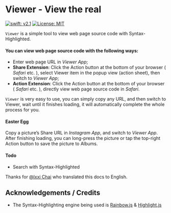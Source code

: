 # Viewer - View the real

[![swift: v2.1](https://img.shields.io/badge/swift-v2.1-orange.svg)](https://swift.org) [![License: MIT](https://img.shields.io/badge/license-MIT-blue.svg)](http://opensource.org/licenses/MIT)

`Viewer` is a simple tool to view web page source code with Syntax-Highlighted.

#### You can view web page source code with the following ways:

+ Enter web page URL in *Viewer App*;
+ **Share Extension**: Click the Action button at the bottom of your browser ( *Safari* etc. ), select Viewer item in the popup view (action sheet), then switch to *Viewer App*;
+ **Action Extension**:  Click the Action button at the bottom of your browser ( *Safari* etc. ), directly view web page source code in *Safari*.

`Viewer` is very easy to use, you can simply copy any URL, and then switch to Viewer, wait until it finishes loading, it will automatically complete the whole process for you.

#### Easter Egg

Copy a picture’s Share URL in *Instagram App*, and switch to *Viewer App*. After finishing loading, you can long-press the picture or tap the top-right Action button to save the picture to Albums.

#### Todo

+ Search with Syntax-Highlighted

Thanks for [@lxxi Chai](https://github.com/chaiyixiao) who translated this docs to English.

## Acknowledgements / Credits

- The Syntax-Highlighting engine being used is [Rainbow.js](https://github.com/ccampbell/rainbow) & [Highlight.js](https://github.com/isagalaev/highlight.js)
